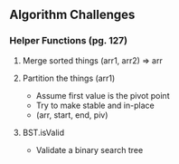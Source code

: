 ## Algorithm Challenges

### Helper Functions (pg. 127)
1. Merge sorted things (arr1, arr2) => arr

2. Partition the things (arr1)
    - Assume first value is the pivot point
    - Try to make stable and in-place
    - (arr, start, end, piv) 

3. BST.isValid
    - Validate a binary search tree